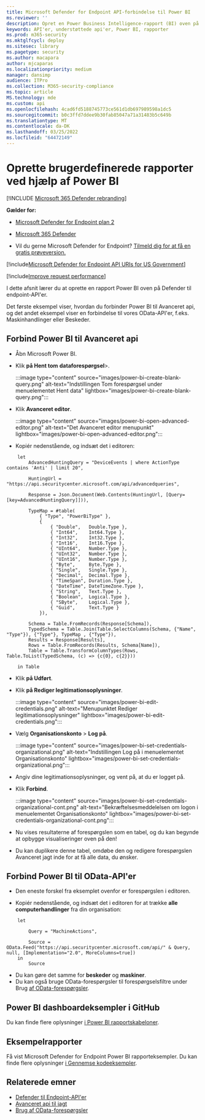 ```yaml
---
title: Microsoft Defender for Endpoint API-forbindelse til Power BI
ms.reviewer: ''
description: Opret en Power Business Intelligence-rapport (BI) oven på Microsoft Defender for Endpoint API'er.
keywords: API'er, understøttede api'er, Power BI, rapporter
ms.prod: m365-security
ms.mktglfcycl: deploy
ms.sitesec: library
ms.pagetype: security
ms.author: macapara
author: mjcaparas
ms.localizationpriority: medium
manager: dansimp
audience: ITPro
ms.collection: M365-security-compliance
ms.topic: article
MS.technology: mde
ms.custom: api
ms.openlocfilehash: 4cad6fd5188745773ce561d1db697989598a1dc5
ms.sourcegitcommit: b0c3ffd7ddee9b30fab85047a71a31483b5c649b
ms.translationtype: MT
ms.contentlocale: da-DK
ms.lasthandoff: 03/25/2022
ms.locfileid: "64472149"
---
```

# <a name="create-custom-reports-using-power-bi"></a>Oprette brugerdefinerede rapporter ved hjælp af Power BI

[!INCLUDE [Microsoft 365 Defender rebranding](../../includes/microsoft-defender.md)]

**Gælder for:**
- [Microsoft Defender for Endpoint plan 2](https://go.microsoft.com/fwlink/p/?linkid=2154037)
- [Microsoft 365 Defender](https://go.microsoft.com/fwlink/?linkid=2118804)


- Vil du gerne Microsoft Defender for Endpoint? [Tilmeld dig for at få en gratis prøveversion.](https://signup.microsoft.com/create-account/signup?products=7f379fee-c4f9-4278-b0a1-e4c8c2fcdf7e&ru=https://aka.ms/MDEp2OpenTrial?ocid=docs-wdatp-exposedapis-abovefoldlink)

[!include[Microsoft Defender for Endpoint API URIs for US Government](../../includes/microsoft-defender-api-usgov.md)]

[!include[Improve request performance](../../includes/improve-request-performance.md)]

I dette afsnit lærer du at oprette en rapport Power BI oven på Defender til endpoint-API'er.

Det første eksempel viser, hvordan du forbinder Power BI til Avanceret api, og det andet eksempel viser en forbindelse til vores OData-API'er, f.eks. Maskinhandlinger eller Beskeder.

## <a name="connect-power-bi-to-advanced-hunting-api"></a>Forbind Power BI til Avanceret api

- Åbn Microsoft Power BI.

- Klik **på Hent tom** **dataforespørgsel**\>.

  :::image type="content" source="images/power-bi-create-blank-query.png" alt-text="Indstillingen Tom forespørgsel under menuelementet Hent data" lightbox="images/power-bi-create-blank-query.png":::

- Klik **Avanceret editor**.

  :::image type="content" source="images/power-bi-open-advanced-editor.png" alt-text="Det Avanceret editor menupunkt" lightbox="images/power-bi-open-advanced-editor.png":::

- Kopiér nedenstående, og indsæt det i editoren:

```
    let
        AdvancedHuntingQuery = "DeviceEvents | where ActionType contains 'Anti' | limit 20",

        HuntingUrl = "https://api.securitycenter.microsoft.com/api/advancedqueries",

        Response = Json.Document(Web.Contents(HuntingUrl, [Query=[key=AdvancedHuntingQuery]])),

        TypeMap = #table(
            { "Type", "PowerBiType" },
            {
                { "Double",   Double.Type },
                { "Int64",    Int64.Type },
                { "Int32",    Int32.Type },
                { "Int16",    Int16.Type },
                { "UInt64",   Number.Type },
                { "UInt32",   Number.Type },
                { "UInt16",   Number.Type },
                { "Byte",     Byte.Type },
                { "Single",   Single.Type },
                { "Decimal",  Decimal.Type },
                { "TimeSpan", Duration.Type },
                { "DateTime", DateTimeZone.Type },
                { "String",   Text.Type },
                { "Boolean",  Logical.Type },
                { "SByte",    Logical.Type },
                { "Guid",     Text.Type }
            }),

        Schema = Table.FromRecords(Response[Schema]),
        TypedSchema = Table.Join(Table.SelectColumns(Schema, {"Name", "Type"}), {"Type"}, TypeMap , {"Type"}),
        Results = Response[Results],
        Rows = Table.FromRecords(Results, Schema[Name]),
        Table = Table.TransformColumnTypes(Rows, Table.ToList(TypedSchema, (c) => {c{0}, c{2}}))

    in Table
```

- Klik **på Udført**.

- Klik **på Rediger legitimationsoplysninger**.

    :::image type="content" source="images/power-bi-edit-credentials.png" alt-text="Menupunktet Rediger legitimationsoplysninger" lightbox="images/power-bi-edit-credentials.png":::
    

- Vælg **Organisationskonto** \> **Log på**.

    :::image type="content" source="images/power-bi-set-credentials-organizational.png" alt-text="Indstillingen Log på i menuelementet Organisationskonto" lightbox="images/power-bi-set-credentials-organizational.png":::

- Angiv dine legitimationsoplysninger, og vent på, at du er logget på.

- Klik **Forbind**.

    :::image type="content" source="images/power-bi-set-credentials-organizational-cont.png" alt-text="Bekræftelsesmeddelelsen om logon i menuelementet Organisationskonto" lightbox="images/power-bi-set-credentials-organizational-cont.png":::

- Nu vises resultaterne af forespørgslen som en tabel, og du kan begynde at opbygge visualiseringer oven på den!

- Du kan duplikere denne tabel, omdøbe den og redigere forespørgslen Avanceret jagt inde for at få alle data, du ønsker.

## <a name="connect-power-bi-to-odata-apis"></a>Forbind Power BI til OData-API'er

- Den eneste forskel fra eksemplet ovenfor er forespørgslen i editoren.

- Kopiér nedenstående, og indsæt det i editoren for at trække **alle computerhandlinger** fra din organisation:

```
    let

        Query = "MachineActions",

        Source = OData.Feed("https://api.securitycenter.microsoft.com/api/" & Query, null, [Implementation="2.0", MoreColumns=true])
    in
        Source
```

- Du kan gøre det samme for **beskeder** og **maskiner**.
- Du kan også bruge OData-forespørgsler til forespørgselsfiltre under Brug [af OData-forespørgsler](exposed-apis-odata-samples.md).

## <a name="power-bi-dashboard-samples-in-github"></a>Power BI dashboardeksempler i GitHub

Du kan finde flere oplysninger [i Power BI rapportskabeloner](https://github.com/microsoft/MicrosoftDefenderATP-PowerBI).

## <a name="sample-reports"></a>Eksempelrapporter

Få vist Microsoft Defender for Endpoint Power BI rapporteksempler. Du kan finde flere oplysninger [i Gennemse kodeeksempler](/samples/browse/?products=mdatp).

## <a name="related-topics"></a>Relaterede emner

- [Defender til Endpoint-API'er](apis-intro.md)
- [Avanceret api til jagt](run-advanced-query-api.md)
- [Brug af OData-forespørgsler](exposed-apis-odata-samples.md)

